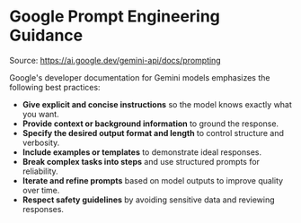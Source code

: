 # Google Prompt Engineering Guidance

Source: https://ai.google.dev/gemini-api/docs/prompting

Google's developer documentation for Gemini models emphasizes the following best practices:

- **Give explicit and concise instructions** so the model knows exactly what you want.
- **Provide context or background information** to ground the response.
- **Specify the desired output format and length** to control structure and verbosity.
- **Include examples or templates** to demonstrate ideal responses.
- **Break complex tasks into steps** and use structured prompts for reliability.
- **Iterate and refine prompts** based on model outputs to improve quality over time.
- **Respect safety guidelines** by avoiding sensitive data and reviewing responses.
